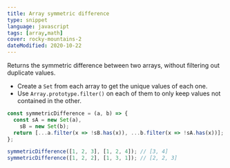 ```yaml
---
title: Array symmetric difference
type: snippet
language: javascript
tags: [array,math]
cover: rocky-mountains-2
dateModified: 2020-10-22
---
```


Returns the symmetric difference between two arrays, without filtering out duplicate values.

- Create a `Set` from each array to get the unique values of each one.
- Use `Array.prototype.filter()` on each of them to only keep values not contained in the other.

```js
const symmetricDifference = (a, b) => {
  const sA = new Set(a),
    sB = new Set(b);
  return [...a.filter(x => !sB.has(x)), ...b.filter(x => !sA.has(x))];
};

symmetricDifference([1, 2, 3], [1, 2, 4]); // [3, 4]
symmetricDifference([1, 2, 2], [1, 3, 1]); // [2, 2, 3]
```

